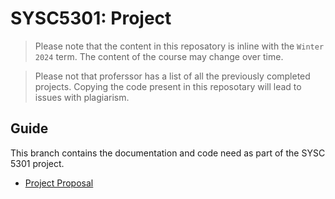 # SYSC5301: Project

> Please note that the content in this reposatory is inline with the `Winter 2024` term. The content of the course may change over time.

> Please not that proferssor has a list of all the previously completed projects. Copying the code present in this reposotary will lead to issues with plagiarism. 


## Guide
This branch contains the documentation and code need as part of the SYSC 5301 project. 

- [Project Proposal](https://github.com/AbdulMutakabbir/SYSC5301-data-science-for-biomedical-engineering/blob/project/docs/proposal/README.md)
